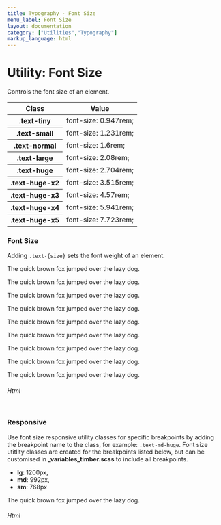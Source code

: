 ```yaml
---
title: Typography - Font Size
menu_label: Font Size
layout: documentation
category: ["Utilities","Typography"]
markup_language: html
---
```


<div class="section-block">
  <div class="row pt-40 pt-md-40">
    <div class="col w-9/12 w-md-full order-2 content-inner">
      <h1 class="font-light">Utility: Font Size</h1>
      <p>Controls the font size of an element.</p>
      <!-- Classes -->
      <div class="table-scrollable">
        <table class="table size-md rounded bg-white">
          <thead>
            <tr>
              <th> Class </th>
              <th> Value </th>
            </tr>
          </thead>
          <tbody class="font-mono">
            <tr>
              <th class="color-indigo">.text-tiny</th>
              <td> font-size: 0.947rem; </td>
            </tr>
            <tr>
              <th class="color-indigo">.text-small</th>
              <td> font-size: 1.231rem; </td>
            </tr>
            <tr>
              <th class="color-indigo">.text-normal</th>
              <td> font-size: 1.6rem; </td>
            </tr>
            <tr>
              <th class="color-indigo">.text-large</th>
              <td> font-size: 2.08rem; </td>
            </tr>
            <tr>
              <th class="color-indigo">.text-huge</th>
              <td> font-size: 2.704rem; </td>
            </tr>
            <tr>
              <th class="color-indigo">.text-huge-x2</th>
              <td> font-size: 3.515rem; </td>
            </tr>
            <tr>
              <th class="color-indigo">.text-huge-x3</th>
              <td> font-size: 4.57rem; </td>
            </tr>
            <tr>
              <th class="color-indigo">.text-huge-x4</th>
              <td> font-size: 5.941rem; </td>
            </tr>
            <tr>
              <th class="color-indigo">.text-huge-x5</th>
              <td> font-size: 7.723rem; </td>
            </tr>
          </tbody>
        </table>
      </div>
      <!-- Classes End -->
      <!-- Demo Block -->
      <div class="demo-block mt-80">
        <h3 class="font-light">Font Size</h3>
        <p>Adding <code class="color-indigo font-bold">.text-{size}</code> sets the font weight of an element.</p>
        <div class="p-30 rounded lead bg-grey-ultralight">
          <p class="text-tiny mb-10 truncate">The quick brown fox jumped over the lazy dog.</p>
          <p class="text-small mb-10 truncate">The quick brown fox jumped over the lazy dog.</p>
          <p class="text-normal mb-10 truncate">The quick brown fox jumped over the lazy dog.</p>
          <p class="text-large mb-10 truncate">The quick brown fox jumped over the lazy dog.</p>
          <p class="text-huge mb-10 truncate">The quick brown fox jumped over the lazy dog.</p>
          <p class="text-huge-x2 mb-10 truncate">The quick brown fox jumped over the lazy dog.</p>
          <p class="text-huge-x3 mb-10 truncate">The quick brown fox jumped over the lazy dog.</p>
          <p class="text-huge-x4 mb-10 truncate">The quick brown fox jumped over the lazy dog.</p>
          <p class="text-huge-x5 mb-10 truncate">The quick brown fox jumped over the lazy dog.</p>
        </div>
      </div>
      <!-- Demo Block End -->
      <!-- code -->
      <h6 class="uppercase">Html</h6>
      <div class="rounded p-20 overflow-y-scroll mb-0 bg-gradient-grey-ultralight border-l border-4 border-solid border-indigo">
        <pre class="m-0 language-html"><code class="inline-block scrolling-touch"><!--<p class="text-tiny">The quick brown fox jumped over the lazy dog.</p>
<p class="text-small">The quick brown fox jumped over the lazy dog.</p>
<p class="text-normal">The quick brown fox jumped over the lazy dog.</p>
<p class="text-large">The quick brown fox jumped over the lazy dog.</p>
<p class="text-huge">The quick brown fox jumped over the lazy dog.</p>
<p class="text-huge-x2">The quick brown fox jumped over the lazy dog.</p>
<p class="text-huge-x3">The quick brown fox jumped over the lazy dog.</p>
<p class="text-huge-x4">The quick brown fox jumped over the lazy dog.</p>
<p class="text-huge-x5">The quick brown fox jumped over the lazy dog.</p>
--></code></pre>
      </div>
      <!-- code -->
      <!-- Demo Block -->
      <div class="demo-block mt-80">
        <h3 class="font-light">Responsive</h3>
        <p>Use font size responsive utility classes for specific breakpoints by adding the breakpoint name to the class, for example: <code class="color-indigo font-bold">.text-md-huge</code>. Font size utitlity classes are created for the breakpoints listed below, but can be customised in <strong>_variables_timber.scss</strong> to include all breakpoints.</p>
        <ul class="list-none">
          <li><strong>lg</strong>: 1200px,</li>
          <li><strong>md</strong>: 992px,</li>
          <li><strong>sm</strong>: 768px</li>
        </ul>
        <div class="relative p-30 rounded bg-grey-ultralight">
          <p class="text-huge-x3 text-md-huge text-sm-large mb-0 truncate">The quick brown fox jumped over the lazy dog.</p>
        </div>
      </div>
      <!-- Demo Block End -->
      <!-- code -->
      <h6 class="uppercase">Html</h6>
      <div class="rounded p-20 overflow-y-scroll mb-0 bg-gradient-grey-ultralight border-l border-4 border-solid border-indigo">
        <pre class="m-0 language-html"><code class="inline-block scrolling-touch"><!--<p class="text-huge-x3 text-md-huge text-sm-large">The quick brown fox jumped over the lazy dog.</p>
--></code></pre>
      </div>
      <!-- code -->
    </div>
    <!-- Content Inner End -->
  </div>
</div>

